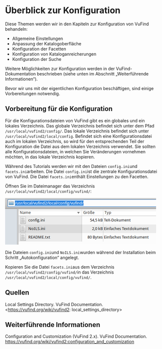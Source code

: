 # Überblick zur Konfiguration

Diese Themen werden wir in den Kapiteln zur Konfiguration von VuFind
behandeln:

* Allgemeine Einstellungen
* Anpassung der Katalogoberfläche
* Konfiguration der Facetten
* Konfiguration von Kataloganreicherungen
* Konfiguration der Suche

Weitere Möglichkeiten zur Konfiguration werden in der VuFind-Dokumentation beschrieben (siehe unten im Abschnitt „Weiterführende Informationen“).

Bevor wir uns mit der eigentlichen Konfiguration beschäftigen, sind einige Vorbereitungen notwendig.

## Vorbereitung für die Konfiguration

Für die Konfigurationsdateien von VuFind gibt es ein globales und ein lokales Verzeichnis. Das globale Verzeichnis befindet sich unter dem Pfad ```/usr/local/vufind2/config/```. Das lokale Verzeichnis befindet sich unter ```/usr/local/vufind2/local/config```. Befindet sich eine Konfigurationsdatei auch im lokalen Verzeichnis, so wird für den entsprechenden Teil der Konfiguration die Datei aus dem lokalen Verzeichnis verwendet. Sie sollten alle Konfigurationsdateien, in welchen Sie Veränderungen vornehmen möchten, in das lokale Verzeichnis kopieren.

Während des Tutorials werden wir mit den Dateien ```config.ini```und ```facets.ini```arbeiten. Die Datei ```config.ini```ist die zentrale Konfigurationsdatei von VuFind. Die Datei ```facets.ini```enthält Einstellungen zu den Facetten.

Öffnen Sie im Dateimanager das Verzeichnis ```/usr/local/vufind2/local/config/vufind/```:

![](media/05/image1.png)

Die Dateien ```config.ini```und ```NoILS.ini```wurden während der Installation beim Schritt „Autokonfiguration“ angelegt.

Kopieren Sie die Datei ```facets.ini```aus dem Verzeichnis ```/usr/local/vufind2/config/vufind/```in das Verzeichnis ```/usr/local/vufind2/local/config/vufind/```.

## Quellen

Local Settings Directory. VuFind Documentation.
<https://vufind.org/wiki/vufind2: local_settings_directory>

## Weiterführende Informationen

Configuration and Customization (VuFind 2.x). VuFind Documentation.
<https://vufind.org/wiki/vufind2:configuration_and_customization>